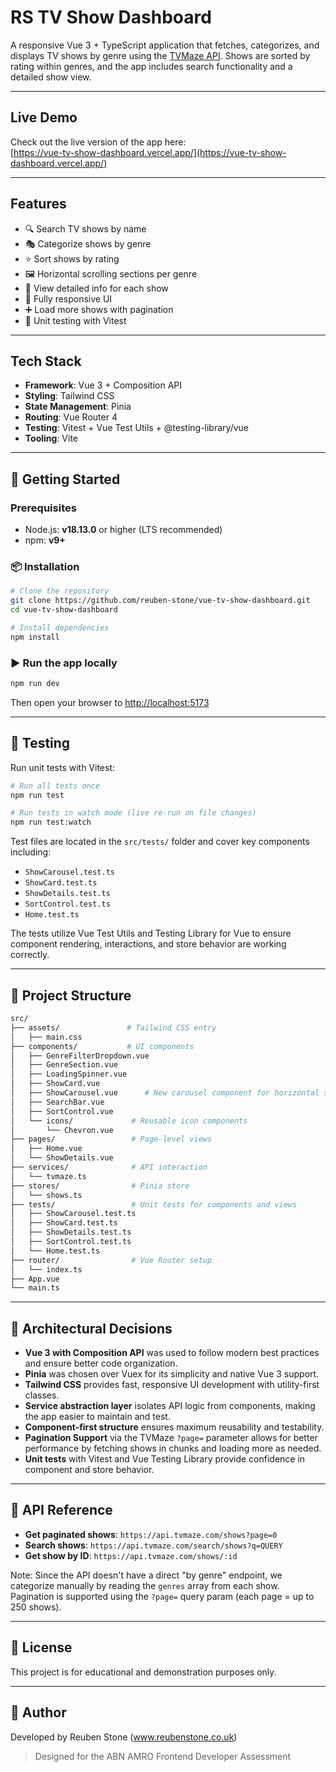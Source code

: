 # RS TV Show Dashboard

A responsive Vue 3 + TypeScript application that fetches, categorizes, and displays TV shows by genre using the [TVMaze API](https://www.tvmaze.com/api). Shows are sorted by rating within genres, and the app includes search functionality and a detailed show view.

---

## Live Demo

Check out the live version of the app here:  
[https://vue-tv-show-dashboard.vercel.app/](https://vue-tv-show-dashboard.vercel.app/)

---

## Features

- 🔍 Search TV shows by name
- 🎭 Categorize shows by genre
- ⭐ Sort shows by rating
- 🖼️ Horizontal scrolling sections per genre
- 📄 View detailed info for each show
- 📱 Fully responsive UI
- ➕ Load more shows with pagination
- 🧪 Unit testing with Vitest

---

## Tech Stack

- **Framework**: Vue 3 + Composition API
- **Styling**: Tailwind CSS
- **State Management**: Pinia
- **Routing**: Vue Router 4
- **Testing**: Vitest + Vue Test Utils + @testing-library/vue
- **Tooling**: Vite

---

## 🚀 Getting Started

### Prerequisites

- Node.js: **v18.13.0** or higher (LTS recommended)
- npm: **v9+**

### 📦 Installation

```bash
# Clone the repository
git clone https://github.com/reuben-stone/vue-tv-show-dashboard.git
cd vue-tv-show-dashboard

# Install dependencies
npm install
```

### ▶️ Run the app locally

```bash
npm run dev
```

Then open your browser to [http://localhost:5173](http://localhost:5173)

---

## 🧪 Testing

Run unit tests with Vitest:

```bash
# Run all tests once
npm run test

# Run tests in watch mode (live re-run on file changes)
npm run test:watch
```

Test files are located in the `src/tests/` folder and cover key components including:

- `ShowCarousel.test.ts`
- `ShowCard.test.ts`
- `ShowDetails.test.ts`
- `SortControl.test.ts`
- `Home.test.ts`

The tests utilize Vue Test Utils and Testing Library for Vue to ensure component rendering, interactions, and store behavior are working correctly.

---

## 📁 Project Structure

```bash
src/
├── assets/               # Tailwind CSS entry
│   ├── main.css          
├── components/           # UI components
│   ├── GenreFilterDropdown.vue
│   ├── GenreSection.vue
│   ├── LoadingSpinner.vue
│   ├── ShowCard.vue
│   ├── ShowCarousel.vue      # New carousel component for horizontal scroll
│   ├── SearchBar.vue
│   ├── SortControl.vue
│   └── icons/             # Reusable icon components
│       └── Chevron.vue
├── pages/                 # Page-level views
│   ├── Home.vue
│   └── ShowDetails.vue
├── services/              # API interaction
│   └── tvmaze.ts
├── stores/                # Pinia store
│   └── shows.ts
├── tests/                 # Unit tests for components and views
│   ├── ShowCarousel.test.ts
│   ├── ShowCard.test.ts
│   ├── ShowDetails.test.ts
│   ├── SortControl.test.ts
│   └── Home.test.ts
├── router/                # Vue Router setup
│   └── index.ts
├── App.vue
└── main.ts
```

---

## 🧱 Architectural Decisions

- **Vue 3 with Composition API** was used to follow modern best practices and ensure better code organization.
- **Pinia** was chosen over Vuex for its simplicity and native Vue 3 support.
- **Tailwind CSS** provides fast, responsive UI development with utility-first classes.
- **Service abstraction layer** isolates API logic from components, making the app easier to maintain and test.
- **Component-first structure** ensures maximum reusability and testability.
- **Pagination Support** via the TVMaze `?page=` parameter allows for better performance by fetching shows in chunks and loading more as needed.
- **Unit tests** with Vitest and Vue Testing Library provide confidence in component and store behavior.

---

## 🔗 API Reference

- **Get paginated shows**: `https://api.tvmaze.com/shows?page=0`
- **Search shows**: `https://api.tvmaze.com/search/shows?q=QUERY`
- **Get show by ID**: `https://api.tvmaze.com/shows/:id`

Note: Since the API doesn't have a direct "by genre" endpoint, we categorize manually by reading the `genres` array from each show. Pagination is supported using the `?page=` query param (each page = up to 250 shows).

---

## 📄 License

This project is for educational and demonstration purposes only.

---

## 👋 Author

Developed by Reuben Stone (www.reubenstone.co.uk)

> Designed for the ABN AMRO Frontend Developer Assessment
